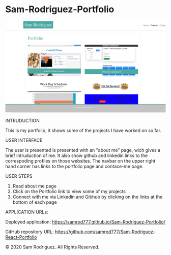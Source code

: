# Sam-Rodriguez-Portfolio

![Sam Rodriguez Portfolio Picture](public/assets/SamRodriguezPortfolio.png)

INTRUDUCTION

This is my portfolio, it shows some of the projects I have worked on so far.


USER INTERFACE

The user is presented is presented with an "about me" page, wich gives a brief intruduction of me.  It also show github and linkedin links to the correspoding profiles on those websites.
The navbar on the upper right hand corner has links to the portfolio page and contace-me page.

USER STEPS

1.  Read about me page
2.  Click on the Portfolio link to view some of my projects
3.  Connect with me via Linkedin and Gibhub by clicking on the links at the bottom of each page

APPLICATION URLs:

Deployed application:  https://samrod777.github.io/Sam-Rodriguez-Portfolio/

GitHub repository URL: https://github.com/samrod777/Sam-Rodriguez-React-Portfolio

© 2020 Sam Rodriguez. All Rights Reserved.

